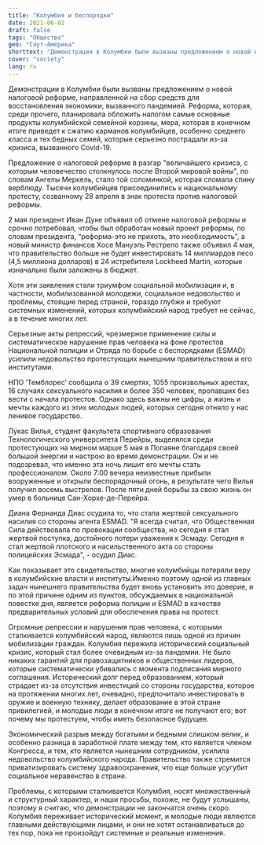```yaml
---
title: "Колумбия и беспорядки"
date: 2021-06-02
draft: false
tags: "Общество"
geo: "Саут-Америка"
shorttext: "Демонстрации в Колумбии были вызваны предложением о новой налоговой реформе, которая сделает повседневную жизнь чрезвычайно дорогой."
cover: "society"
lang: ru
---
```


Демонстрации в Колумбии были вызваны предложением о новой налоговой реформе, направленной на сбор средств для восстановления экономики, вызванного пандемией. Реформа, которая, среди прочего, планировала обложить налогом самые основные продукты колумбийской семейной корзины, мера, которая в конечном итоге приведет к сжатию карманов колумбийцев, особенно среднего класса и тех бедных семей, которые серьезно пострадали из-за кризиса, вызванного Covid-19.

Предложение о налоговой реформе в разгар "величайшего кризиса, с которым человечество столкнулось после Второй мировой войны", по словам Ангелы Меркель, стало той соломинкой, которая сломала спину верблюду. Тысячи колумбийцев присоединились к национальному протесту, созванному 28 апреля в знак протеста против налоговой реформы.

2 мая президент Иван Дуке объявил об отмене налоговой реформы и срочно потребовал, чтобы был обработан новый проект реформы, по словам президента, “реформа-это не прихоть, это необходимость”, а новый министр финансов Хосе Мануэль Рестрепо также объявил 4 мая, что правительство больше не будет инвестировать 14 миллиардов песо (4,5 миллиона долларов) в 24 истребителя Lockheed Martin, которые изначально были заложены в бюджет.

Хотя эти заявления стали триумфом социальной мобилизации и, в частности, мобилизованной молодежи, социальное недовольство и проблемы, стоящие перед страной, гораздо глубже и требуют системных изменений, которых колумбийский народ требует не сейчас, а в течение многих лет.

Серьезные акты репрессий, чрезмерное применение силы и систематическое нарушение прав человека на фоне протестов Национальной полиции и Отряда по борьбе с беспорядками (ESMAD) усилили недовольство протестующих нынешним правительством и его институтами.

НПО ‘Темблорес’ сообщила о 39 смертях, 1055 произвольных арестах, 16 случаях сексуального насилия и более 350 человек, пропавших без вести с начала протестов. Однако здесь важны не цифры, а жизнь и мечты каждого из этих молодых людей, которых сегодня отняло у нас ленивое государство.

Лукас Вилья, студент факультета спортивного образования Технологического университета Перейры, выделялся среди протестующих на мирном марше 5 мая в Попаяне благодаря своей большой энергии и настрою во время демонстрации. Он и не подозревал, что именно эта ночь лишит его мечты стать профессионалом. Около 7:00 вечера неизвестные прибыли вооруженные и открыли беспорядочный огонь, в результате чего Вилья получил восемь выстрелов. После пяти дней борьбы за свою жизнь он умер в больнице Сан-Хорхе-де-Перейра.

Диана Фернанда Диас осудила то, что стала жертвой сексуального насилия со стороны агента ESMAD. "Я всегда считал, что Общественная Сила действовала по провокации сообщества, но сегодня я стал жертвой поступка, достойного потери уважения к Эсмаду. Сегодня я стал жертвой плотского и насильственного акта со стороны полицейских Эсмада", - осудил Диас.

Как показывает это свидетельство, многие колумбийцы потеряли веру в колумбийские власти и институты.Именно поэтому одной из главных задач нынешнего правительства будет вновь установить это доверие, и по этой причине одним из пунктов, обсуждаемых в национальной повестке дня, является реформа полиции и ESMAD в качестве предварительных условий для обеспечения права на протест.

Огромные репрессии и нарушения прав человека, с которыми сталкивается колумбийский народ, являются лишь одной из причин мобилизации граждан. Колумбия пережила исторический социальный кризис, который стал более очевидным из-за пандемии. Не было никаких гарантий для правозащитников и общественных лидеров, которые систематически убивались с момента подписания мирного соглашения. Исторический долг перед образованием, который страдает из-за отсутствия инвестиций со стороны государства, которое на протяжении многих лет, очевидно, предпочитало инвестировать в оружие и военную технику, делает образование в этой стране привилегией, и молодые люди в конечном итоге не получают его; вот почему мы протестуем, чтобы иметь безопасное будущее.

Экономический разрыв между богатыми и бедными слишком велик, и особенно разница в заработной плате между тем, кто является членом Конгресса, и тем, кто является нынешним сотрудником, усилила недовольство колумбийского народа. Правительство также стремится приватизировать систему здравоохранения, что еще больше усугубит социальное неравенство в стране.

Проблемы, с которыми сталкивается Колумбия, носят множественный и структурный характер, и наши просьбы, похоже, не будут услышаны, поэтому я считаю, что демонстрации не закончатся очень скоро. Колумбия переживает исторический момент, и молодые люди являются главными действующими лицами, и они не хотят останавливаться до тех пор, пока не произойдут системные и реальные изменения.
